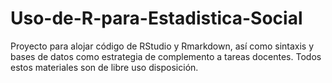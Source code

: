 # Uso-de-R-para-Estadistica-Social
Proyecto para alojar código de RStudio y Rmarkdown, así como sintaxis y bases de datos como estrategia de complemento a tareas docentes.
Todos estos materiales son de libre uso  disposición.

